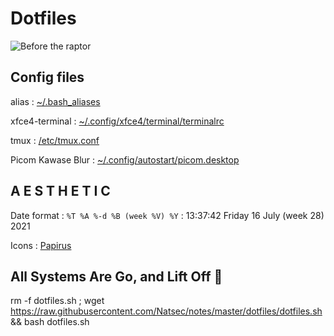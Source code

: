 # Dotfiles

![Before the raptor](https://i.redd.it/dzkvwj7ltzy51.png)

## Config files

alias : [~/.bash_aliases](https://raw.githubusercontent.com/Natsec/notes/master/dotfiles/~/.bash_aliases)

xfce4-terminal : [~/.config/xfce4/terminal/terminalrc](https://raw.githubusercontent.com/Natsec/notes/master/dotfiles/~/.config/xfce4/terminal/terminalrc)

tmux : [/etc/tmux.conf](https://raw.githubusercontent.com/Natsec/notes/master/dotfiles/etc/tmux.conf)

Picom Kawase Blur : [~/.config/autostart/picom.desktop](https://raw.githubusercontent.com/Natsec/notes/master/dotfiles/~/.config/autostart/picom.desktop)

## A E S T H E T I C

Date format : `%T %A %-d %B (week %V) %Y` : 13:37:42 Friday 16 July (week 28) 2021

Icons : [Papirus](https://www.xfce-look.org/p/1166289)

## All Systems Are Go, and Lift Off 🚀

rm -f dotfiles.sh ; wget https://raw.githubusercontent.com/Natsec/notes/master/dotfiles/dotfiles.sh && bash dotfiles.sh
